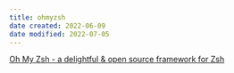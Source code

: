 ```yaml
---
title: ohmyzsh
date created: 2022-06-09
date modified: 2022-07-05
---
```


[Oh My Zsh - a delightful & open source framework for Zsh](https://ohmyz.sh/#install)
